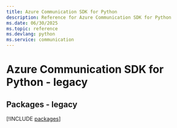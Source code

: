 ```yaml
---
title: Azure Communication SDK for Python
description: Reference for Azure Communication SDK for Python
ms.date: 06/30/2025
ms.topic: reference
ms.devlang: python
ms.service: communication
---
```

# Azure Communication SDK for Python - legacy
## Packages - legacy
[!INCLUDE [packages](communication-index.md)]